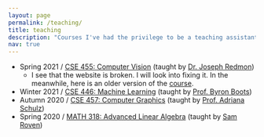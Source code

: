 ```yaml
---
layout: page
permalink: /teaching/
title: teaching
description: "Courses I've had the privilege to be a teaching assistant for:"
nav: true
---
```


- Spring 2021 / [CSE 455: Computer Vision](https://courses.cs.washington.edu/courses/cse455/21sp/) (taught by [Dr. Joseph Redmon](https://pjreddie.com/))
  - I see that the website is broken. I will look into fixing it. In the meanwhile, here is an older version of the [course](https://courses.cs.washington.edu/courses/cse455/19au/).
- Winter 2021 / [CSE 446: Machine Learning](https://courses.cs.washington.edu/courses/cse446/21wi/) (taught by [Prof. Byron Boots](https://homes.cs.washington.edu/~bboots/))
- Autumn 2020 /  [CSE 457: Computer Graphics](https://courses.cs.washington.edu/courses/cse457/20au/) (taught by [Prof. Adriana Schulz](https://homes.cs.washington.edu/~adriana/))
- Spring 2020 / [MATH 318: Advanced Linear Algebra](https://sites.math.washington.edu/~m318/) (taught by [Sam Roven](http://www.samroven.com/))
